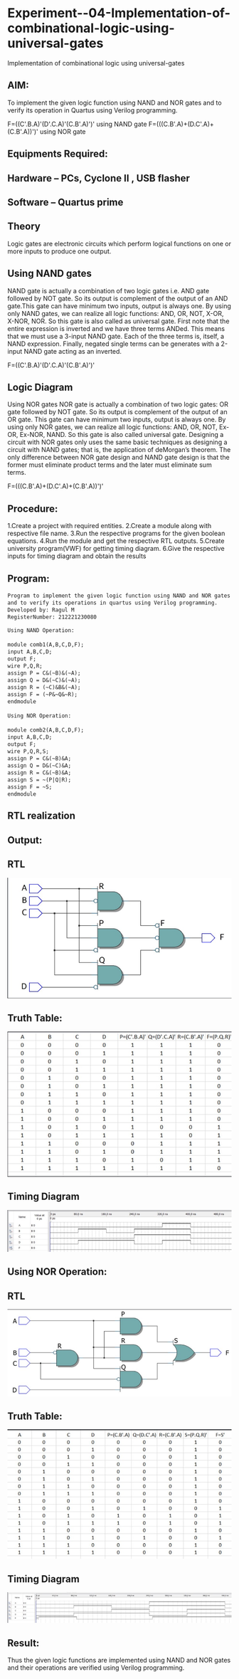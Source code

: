 # Experiment--04-Implementation-of-combinational-logic-using-universal-gates
Implementation of combinational logic using universal-gates
 
## AIM:
To implement the given logic function using NAND and NOR gates and to verify its operation in Quartus using Verilog programming.

F=((C'.B.A)'(D'.C.A)'(C.B'.A)')' using NAND gate
F=(((C.B'.A)+(D.C'.A)+(C.B'.A))')' using NOR gate
## Equipments Required:
## Hardware – PCs, Cyclone II , USB flasher
## Software – Quartus prime


## Theory
Logic gates are electronic circuits which perform logical functions on one or more inputs to produce one output. 

## Using NAND gates
NAND gate is actually a combination of two logic gates i.e. AND gate followed by NOT gate. So its output is complement of the output of an AND gate.This gate can have minimum two inputs, output is always one. By using only NAND gates, we can realize all logic functions: AND, OR, NOT, X-OR, X-NOR, NOR. So this gate is also called as universal gate. First note that the entire expression is inverted and we have three terms ANDed. This means that we must use a 3-input NAND gate. Each of the three terms is, itself, a NAND expression. Finally, negated single terms can be generates with a 2-input NAND gate acting as an inverted.

F=((C'.B.A)'(D'.C.A)'(C.B'.A)')'

## Logic Diagram

Using NOR gates
NOR gate is actually a combination of two logic gates: OR gate followed by NOT gate. So its output is complement of the output of an OR gate. This gate can have minimum two inputs, output is always one. By using only NOR gates, we can realize all logic functions: AND, OR, NOT, Ex-OR, Ex-NOR, NAND. So this gate is also called universal gate. Designing a circuit with NOR gates only uses the same basic techniques as designing a circuit with NAND gates; that is, the application of deMorgan’s theorem. The only difference between NOR gate design and NAND gate design is that the former must eliminate product terms and the later must eliminate sum terms.

F=(((C.B'.A)+(D.C'.A)+(C.B'.A))')'
## Procedure:
1.Create a project with required entities. 2.Create a module along with respective file name. 3.Run the respective programs for the given boolean equations. 4.Run the module and get the respective RTL outputs. 5.Create university program(VWF) for getting timing diagram. 6.Give the respective inputs for timing diagram and obtain the results
## Program:
~~~
Program to implement the given logic function using NAND and NOR gates and to verify its operations in quartus using Verilog programming.
Developed by: Ragul M
RegisterNumber: 212221230080 
~~~
~~~
Using NAND Operation:

module comb1(A,B,C,D,F);
input A,B,C,D;
output F;
wire P,Q,R;
assign P = C&(~B)&(~A);
assign Q = D&(~C)&(~A);
assign R = (~C)&B&(~A);
assign F = (~P&~Q&~R);
endmodule

Using NOR Operation:

module comb2(A,B,C,D,F);
input A,B,C,D;
output F;
wire P,Q,R,S;
assign P = C&(~B)&A;
assign Q = D&(~C)&A;
assign R = C&(~B)&A;
assign S = ~(P|Q|R);
assign F = ~S;
endmodule
~~~
## RTL realization

## Output:
## RTL
![output](https://github.com/ragulmani936/Experiment--04-Implementation-of-combinational-logic-using-universal-gates/blob/main/img%201.jpg)
## Truth Table:
![otuput](https://github.com/ragulmani936/Experiment--04-Implementation-of-combinational-logic-using-universal-gates/blob/main/img%202.jpg)
## Timing Diagram
![output](https://github.com/ragulmani936/Experiment--04-Implementation-of-combinational-logic-using-universal-gates/blob/main/img%203.jpg)
## Using NOR Operation:
## RTL
![output](https://github.com/ragulmani936/Experiment--04-Implementation-of-combinational-logic-using-universal-gates/blob/main/img%204.jpg)
## Truth Table:
![output](https://github.com/ragulmani936/Experiment--04-Implementation-of-combinational-logic-using-universal-gates/blob/main/img%205.jpg)
## Timing Diagram
![output](https://github.com/ragulmani936/Experiment--04-Implementation-of-combinational-logic-using-universal-gates/blob/main/img%206.jpg)

## Result:
Thus the given logic functions are implemented using NAND and NOR gates and their operations are verified using Verilog programming.
